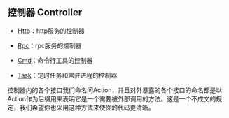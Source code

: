 ## 控制器 Controller

 * [Http](controller/http.md)：http服务的控制器

 * [Rpc](controller/rpc.md)：rpc服务的控制器

 * [Cmd](controller/cmd.md)：命令行工具的控制器

 * [Task](controller/task.md)：定时任务和常驻进程的控制器

 控制器内的各个接口我们命名问Action，并且对外暴露的各个接口的命名都是以Action作为后缀用来表明它是一个需要被外部调用的方法。这是一个不成文的规定，我们希望你也采用这种方式来使你的代码更清晰。